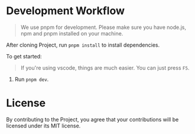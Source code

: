 # Development Workflow

> We use pnpm for development.
> Please make sure you have node.js, npm and pnpm installed on your machine.

After cloning Project, run `pnpm install` to install dependencies.

To get started:

> If you're using vscode, things are much easier.
> You can just press `F5`.

1. Run `pnpm dev`.

# License

By contributing to the Project, you agree that your contributions will be licensed under its MIT license.